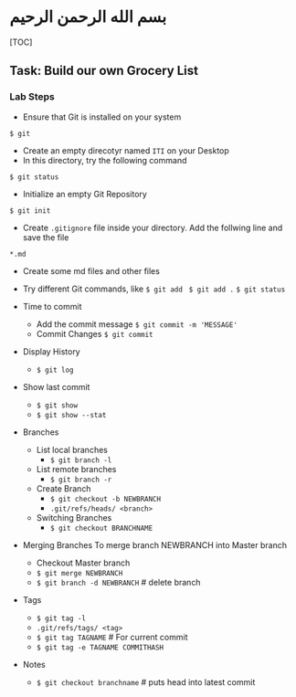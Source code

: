 # بسم الله الرحمن الرحيم

[TOC]

## Task: Build our own Grocery List

### Lab Steps

- Ensure that Git is installed on your system

`$ git`

- Create an empty direcotyr named `ITI` on your Desktop
- In this directory, try the following command

`$ git status`

- Initialize an empty Git Repository

`$ git init`

- Create `.gitignore` file inside your directory. Add the follwing line and save the file

`*.md`

- Create some md files and other files
- Try different Git commands, like
`$ git add `
`$ git add .`
`$ git status`

- Time to commit
  - Add the commit message
  `$ git commit -m 'MESSAGE'`
  - Commit Changes
  `$ git commit`

- Display History
  - `$ git log`

- Show last commit
  - `$ git show`
  - `$ git show --stat`

- Branches
  - List local branches
    - `$ git branch -l`
  - List remote branches
    - `$ git branch -r`
  - Create Branch
    - `$ git checkout -b NEWBRANCH`
    - `.git/refs/heads/ <branch>`
  - Switching Branches
    - `$ git checkout BRANCHNAME`
 
- Merging Branches
To merge branch NEWBRANCH into Master branch
  - Checkout Master branch
  - `$ git merge NEWBRANCH`
  - `$ git branch -d NEWBRANCH` # delete branch

- Tags
  - `$ git tag -l`
  - `.git/refs/tags/ <tag>`
  - `$ git tag TAGNAME` # For current commit
  - `$ git tag -e TAGNAME COMMITHASH `

- Notes

  - `$ git checkout branchname` # puts head into latest commit

